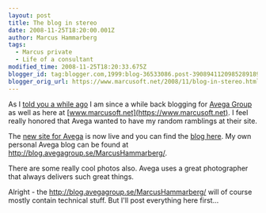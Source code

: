 ```yaml
---
layout: post
title: The blog in stereo
date: 2008-11-25T18:20:00.001Z
author: Marcus Hammarberg
tags:
  - Marcus private
  - Life of a consultant
modified_time: 2008-11-25T18:20:33.675Z
blogger_id: tag:blogger.com,1999:blog-36533086.post-3908941120985289189
blogger_orig_url: https://www.marcusoft.net/2008/11/blog-in-stereo.html
---
```



As I [told you a while
ago](https://www.marcusoft.net/2008/11/blogging-in-two-places-avega-group-blog.html)
I am since a while back blogging for [Avega
Group](http://www.avegagroup.se/) as well as here at
[www.marcusoft.net](https://www.marcusoft.net). I feel really honored
that Avega wanted to have my random ramblings at their site.

The [new site for Avega](http://www.avegagroup.se/) is now live and you
can find the [blog here](http://blog.avegagroup.se/). My own personal
Avega blog can be found at
<http://blog.avegagroup.se/MarcusHammarberg/>.

There are some really cool photos also. Avega uses a great photographer
that always delivers such great things.

Alright - the <http://blog.avegagroup.se/MarcusHammarberg/> will of
course mostly contain technical stuff. But I'll post everything here
first...
